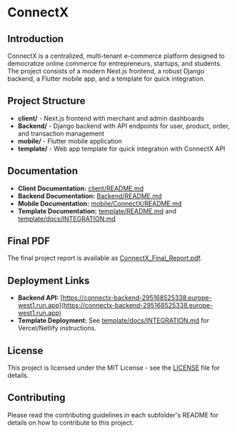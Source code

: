 # ConnectX

## Introduction

ConnectX is a centralized, multi-tenant e-commerce platform designed to democratize online commerce for entrepreneurs, startups, and students. The project consists of a modern Next.js frontend, a robust Django backend, a Flutter mobile app, and a template for quick integration.

## Project Structure

- **client/** - Next.js frontend with merchant and admin dashboards
- **Backend/** - Django backend with API endpoints for user, product, order, and transaction management
- **mobile/** - Flutter mobile application
- **template/** - Web app template for quick integration with ConnectX API

## Documentation

- **Client Documentation:** [client/README.md](client/README.md)
- **Backend Documentation:** [Backend/README.md](Backend/README.md)
- **Mobile Documentation:** [mobile/ConnectX/README.md](mobile/ConnectX/README.md)
- **Template Documentation:** [template/README.md](template/README.md) and [template/docs/INTEGRATION.md](template/docs/INTEGRATION.md)

## Final PDF

The final project report is available as [ConnectX_Final_Report.pdf](<./ConnectX(Group-9)%20(2)%20(1)%20(3).pdf>).

## Deployment Links

- **Backend API:** [https://connectx-backend-295168525338.europe-west1.run.app](https://connectx-backend-295168525338.europe-west1.run.app)
- **Template Deployment:** See [template/docs/INTEGRATION.md](template/docs/INTEGRATION.md) for Vercel/Netlify instructions.

## License

This project is licensed under the MIT License - see the [LICENSE](LICENSE) file for details.

## Contributing

Please read the contributing guidelines in each subfolder's README for details on how to contribute to this project.
